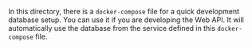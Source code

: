 In this directory, there is a `docker-compose` file for a quick development database setup. You can use it if you are developing the Web API. It will automatically use the database from the service defined in this `docker-compose` file.
